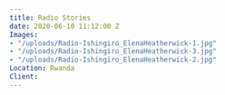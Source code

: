```yaml
---
title: Radio Stories
date: 2020-06-10 11:12:00 Z
Images:
- "/uploads/Radio-Ishingiro_ElenaHeatherwick-1.jpg"
- "/uploads/Radio-Ishingiro_ElenaHeatherwick-3.jpg"
- "/uploads/Radio-Ishingiro_ElenaHeatherwick-2.jpg"
Location: Rwanda
Client: 
---
```


